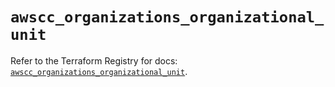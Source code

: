 # `awscc_organizations_organizational_unit`

Refer to the Terraform Registry for docs: [`awscc_organizations_organizational_unit`](https://registry.terraform.io/providers/hashicorp/awscc/0.70.0/docs/resources/organizations_organizational_unit).
